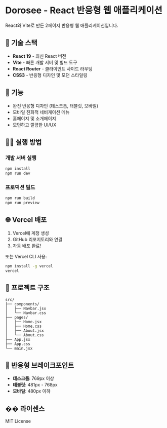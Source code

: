 # Dorosee - React 반응형 웹 애플리케이션

React와 Vite로 만든 2페이지 반응형 웹 애플리케이션입니다.

## 🚀 기술 스택

- **React 19** - 최신 React 버전
- **Vite** - 빠른 개발 서버 및 빌드 도구
- **React Router** - 클라이언트 사이드 라우팅
- **CSS3** - 반응형 디자인 및 모던 스타일링

## 📱 기능

- 완전 반응형 디자인 (데스크톱, 태블릿, 모바일)
- 모바일 친화적 네비게이션 메뉴
- 홈페이지 및 소개페이지
- 모던하고 깔끔한 UI/UX

## 🏃‍♂️ 실행 방법

### 개발 서버 실행
```bash
npm install
npm run dev
```

### 프로덕션 빌드
```bash
npm run build
npm run preview
```

## 🌐 Vercel 배포

1. Vercel에 계정 생성
2. GitHub 리포지토리와 연결
3. 자동 배포 완료!

또는 Vercel CLI 사용:
```bash
npm install -g vercel
vercel
```

## 📁 프로젝트 구조

```
src/
├── components/
│   ├── Navbar.jsx
│   └── Navbar.css
├── pages/
│   ├── Home.jsx
│   ├── Home.css
│   ├── About.jsx
│   └── About.css
├── App.jsx
├── App.css
└── main.jsx
```

## 🎨 반응형 브레이크포인트

- **데스크톱**: 769px 이상
- **태블릿**: 481px - 768px
- **모바일**: 480px 이하

## �� 라이센스

MIT License

